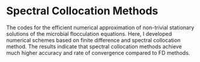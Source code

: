 # Spectral Collocation Methods

The codes for the efficient numerical approximation of non-trivial stationary solutions of the microbial flocculation equations. Here, I developed numerical schemes based on finite difference and spectral collocation method. The results indicate that spectral collocation methods achieve much higher accuracy and rate of convergence compared to FD methods.
